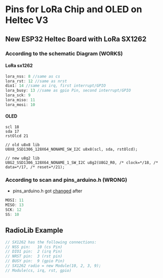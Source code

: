 
# Pins for LoRa Chip and OLED on Heltec V3

## New ESP32 Heltec Board with LoRa SX1262

### According to the schematic Diagram (WORKS)
#### LoRa sx1262
```cpp
lora_nss: 8 //same as cs
lora_rst: 12 //same as nrst
dio1: 14 //same as irq, first interrupt/GPIO
lora_busy: 13 //same as gpio Pin, second interrupt/GPIO
lora_sck: 9
lora_miso: 11
lora_mosi: 10
 ```

#### OLED
```
scl 18
sda 17
rstOlcd 21

// old u8x8 lib
U8X8_SSD1306_128X64_NONAME_SW_I2C u8x8(scl, sda, rstOlcd);

// new u8g2 lib
U8G2_SSD1306_128X64_NONAME_1_SW_I2C u8g2(U8G2_R0, /* clock=*/18, /* data=*/17, /* reset=*/21);
```

### According to scan and pins_arduino.h (WRONG)
+ pins_arduino.h got [changed](https://github.com/Heltec-Aaron-Lee/WiFi_Kit_series/commit/b624b342921ac69caf7fb4fa8ca8c4e38e02748f) after

```cpp
MOSI: 11
MISO: 13
SCK: 12
SS: 10
```

## RadioLib Example
```cpp
// SX1262 has the following connections:
// NSS pin:   10 (cs Pin)
// DIO1 pin:  2 (irq Pin)
// NRST pin:  3 (rst pin) 
// BUSY pin:  9 (gpio Pin)
// SX1262 radio = new Module(10, 2, 3, 9);
// Module(cs, irq, rst, gpio) 
```
